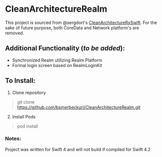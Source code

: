 
# CleanArchitectureRealm

This project is sourced from @sergdort's [CleanArchitectureRxSwift](https://github.com/sergdort/CleanArchitectureRxSwift). For the sake of future purpose, both CoreData and Network platform's are removed.

## Additional Functionality (*to be added*):

- Synchronized Realm utilizing Realm Platform
- Formal login screen based on RealmLoginKit


## To Install:

1. Clone repository 

> git clone https://github.com/bsmerbeckuri/CleanArchitectureRealm.git

2. Install Pods

> pod install


### Notes: 
Project was written for Swift 4 and will not build if compiled for Swift 4.2



